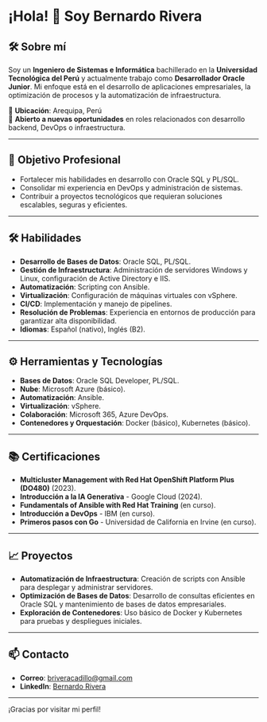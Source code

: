 # ¡Hola! 👋 Soy Bernardo Rivera

## 🛠️ Sobre mí
Soy un **Ingeniero de Sistemas e Informática** bachillerado en la **Universidad Tecnológica del Perú** y actualmente trabajo como **Desarrollador Oracle Junior**. Mi enfoque está en el desarrollo de aplicaciones empresariales, la optimización de procesos y la automatización de infraestructura.

📍 **Ubicación**: Arequipa, Perú  
🌟 **Abierto a nuevas oportunidades** en roles relacionados con desarrollo backend, DevOps o infraestructura.

---

## 🎯 Objetivo Profesional
- Fortalecer mis habilidades en desarrollo con Oracle SQL y PL/SQL.
- Consolidar mi experiencia en DevOps y administración de sistemas.
- Contribuir a proyectos tecnológicos que requieran soluciones escalables, seguras y eficientes.

---

## 🛠️ Habilidades
- **Desarrollo de Bases de Datos**: Oracle SQL, PL/SQL.
- **Gestión de Infraestructura**: Administración de servidores Windows y Linux, configuración de Active Directory e IIS.
- **Automatización**: Scripting con Ansible.
- **Virtualización**: Configuración de máquinas virtuales con vSphere.
- **CI/CD**: Implementación y manejo de pipelines.
- **Resolución de Problemas**: Experiencia en entornos de producción para garantizar alta disponibilidad.
- **Idiomas**: Español (nativo), Inglés (B2).

---

## ⚙️ Herramientas y Tecnologías
- **Bases de Datos**: Oracle SQL Developer, PL/SQL.
- **Nube**: Microsoft Azure (básico).
- **Automatización**: Ansible.
- **Virtualización**: vSphere.
- **Colaboración**: Microsoft 365, Azure DevOps.
- **Contenedores y Orquestación**: Docker (básico), Kubernetes (básico).

---

## 📚 Certificaciones
- **Multicluster Management with Red Hat OpenShift Platform Plus (DO480)** (2023).
- **Introducción a la IA Generativa** - Google Cloud (2024).
- **Fundamentals of Ansible with Red Hat Training** (en curso).
- **Introducción a DevOps** - IBM (en curso).
- **Primeros pasos con Go** - Universidad de California en Irvine (en curso).

---

## 📈 Proyectos
- **Automatización de Infraestructura**: Creación de scripts con Ansible para desplegar y administrar servidores.
- **Optimización de Bases de Datos**: Desarrollo de consultas eficientes en Oracle SQL y mantenimiento de bases de datos empresariales.
- **Exploración de Contenedores**: Uso básico de Docker y Kubernetes para pruebas y despliegues iniciales.

---

## 📫 Contacto
- **Correo**: briveracadillo@gmail.com  
- **LinkedIn**: [Bernardo Rivera](https://www.linkedin.com/in/bernardo-rivera/)  

---

¡Gracias por visitar mi perfil!
